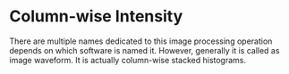 # Column-wise Intensity


There are multiple names dedicated to this image processing operation depends on which software is named it. 
However, generally it is called as image waveform. It is actually column-wise stacked histograms.  
